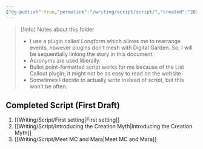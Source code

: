 ```yaml
---
{"dg-publish":true,"permalink":"/writing/script/script/","created":"2025-08-08T22:13:33.745-07:00"}
---
```


>[!info] Notes about this folder
>- I use a plugin called Longform which allows me to rearrange events, however plugins don’t mesh with Digital Garden. So, I will be sequentially linking the story in this document. 
>- Acronyms are used liberally. 
>- Bullet point-formatted script works for me because of the List Callout plugin; it might not be as easy to read on the website. 
>- Sometimes I decide to actually write instead of script, but this won’t be often. 


## Completed Script (First Draft)

1. [[Writing/Script/First setting\|First setting]]
2. [[Writing/Script/Introducing the Creation Myth\|Introducing the Creation Myth]]
3. [[Writing/Script/Meet MC and Mara\|Meet MC and Mara]]
